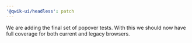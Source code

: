 ```yaml
---
'@qwik-ui/headless': patch
---
```


We are adding the final set of popover tests. With this we should now have full coverage for both current and legacy browsers.
